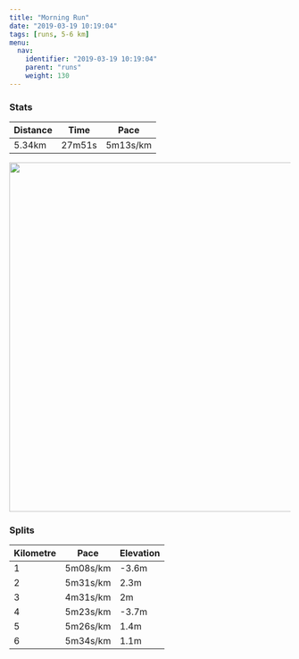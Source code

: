 ```yaml
---
title: "Morning Run"
date: "2019-03-19 10:19:04"
tags: [runs, 5-6 km]
menu:
  nav:
    identifier: "2019-03-19 10:19:04"
    parent: "runs"
    weight: 130
---
```


### Stats

| Distance | Time | Pace |
|----------|------|------|
|5.34km|27m51s|5m13s/km|

<img src='https://maps.googleapis.com/maps/api/staticmap?maptype=terrain&path=enc:eqjeIhyyLtEpIbFl@xKdRbH`W~Fzc@e@t@UgCnBf[m@|I~@|IcAtDbAhHsCcFl@qFtBiCTaJuCqKEeUh@`BsHih@wGmSyIiOaHyBmEiH&key=AIzaSyBPVQ_iynBzLujdhfLzy8Z-5zczbktE55k&size=800x800&scale=2&markers=color:yellow|label:S|53.47107,-2.26725&markers=color:green|label:F|53.47124999999999,-2.2675300000000007' width='625' />

### Splits

| Kilometre | Pace | Elevation |
|------|------|-----------|
|1|5m08s/km|-3.6m|
|2|5m31s/km|2.3m|
|3|4m31s/km|2m|
|4|5m23s/km|-3.7m|
|5|5m26s/km|1.4m|
|6|5m34s/km|1.1m|
